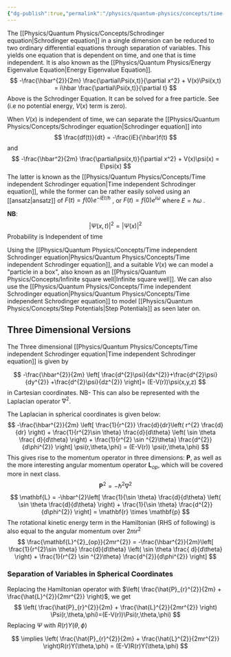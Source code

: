 ```yaml
---
{"dg-publish":true,"permalink":"/physics/quantum-physics/concepts/time-independent-schrodinger-equation/"}
---
```


The [[Physics/Quantum Physics/Concepts/Schrodinger equation\|Schrodinger equation]] in a single dimension can be reduced to two ordinary differential equations through separation of variables. This yields one equation that is dependent on time, and one that is time independent. It is also known as the [[Physics/Quantum Physics/Energy Eigenvalue Equation\|Energy Eigenvalue Equation]]. 
$$
-\frac{\hbar^{2}}{2m} \frac{\partial\Psi(x,t)}{\partial x^2} + V(x)\Psi(x,t) = i\hbar  \frac{\partial\Psi(x,t)}{\partial t}
$$
Above is the Schrodinger Equation. It can be solved for a free particle. See  (i.e no potential energy, $V(x)$ term is zero). 

When $V(x)$ is independent of time, we can separate the [[Physics/Quantum Physics/Concepts/Schrodinger equation\|Schrodinger equation]] into 
$$
\frac{df(t)}{dt} = -\frac{iE}{\hbar}f(t)
$$
and
$$
-\frac{\hbar^2}{2m} \frac{\partial\psi(x,t)}{\partial x^2} + V(x)\psi(x) = E\psi(x)
$$
	The latter is known as the [[Physics/Quantum Physics/Concepts/Time independent Schrodinger equation\|Time independent Schrodinger equation]], while the former can be rather easily solved using an [[ansatz\|ansatz]] of $F(t) =f(0)e^{-iEt/\hbar}$ , or $F(t) =f(0)e^{i\omega}$ where $E = \hbar \omega$ . 

**NB**:
$$
|\Psi(x,t)|^2 = |\Psi(x)|^2
$$
Probability is Independent of time

Using the [[Physics/Quantum Physics/Concepts/Time independent Schrodinger equation\|Physics/Quantum Physics/Concepts/Time independent Schrodinger equation]], and a suitable $V(x)$ we can model a "particle in a box", also known as an [[Physics/Quantum Physics/Concepts/Infinite square well\|Infinite square well]]. We can also use the [[Physics/Quantum Physics/Concepts/Time independent Schrodinger equation\|Physics/Quantum Physics/Concepts/Time independent Schrodinger equation]] to model [[Physics/Quantum Physics/Concepts/Step Potentials\|Step Potentials]] as seen later on. 


## Three Dimensional Versions
The Three dimensional [[Physics/Quantum Physics/Concepts/Time independent Schrodinger equation\|Time independent Schrodinger equation]] is given by 

$$
-\frac{\hbar^{2}}{2m} \left[ \frac{d^{2}\psi}{dx^{2}}+\frac{d^{2}\psi}{dy^{2}} +\frac{d^{2}\psi}{dz^{2}} \right]= (E-V(r))\psi(x,y,z)
$$
in Cartesian coordinates.
NB- This can also be represented with the Laplacian operator $\nabla^{2}$.


The Laplacian in spherical coordinates is given below: $$
-\frac{\hbar^{2}}{2m} \left[ \frac{1}{r^{2}} \frac{d}{dr}\left( r^{2} \frac{d}{dr} \right) + \frac{1}{r^{2}\sin \theta} \frac{d}{d\theta} \left( \sin \theta \frac{ d}{d\theta} \right) + \frac{1}{r^{2} \sin ^{2}\theta} \frac{d^{2}}{d\phi^{2}}  \right] \psi(r,\theta,\phi) = (E-V(r)) \psi(r,\theta,\phi)
$$ This gives rise to the momentum operator in three dimensions: $\mathbf{P}$, as well as the more interesting angular momentum operator $\mathbf{L}_{op}$, which will be covered more in next class. 
$$
	\mathbf{P}^{2} = -\hbar^{2} \nabla^{2} 
$$
$$
\mathbf{L} = -\hbar^{2}\left[ \frac{1}{\sin \theta} \frac{d}{d\theta} \left( \sin \theta \frac{d}{d\theta} \right) + \frac{1}{\sin \theta} \frac{d^{2}}{d\phi^{2}} \right] = \mathbf{r} \times \mathbf{p}
$$
The rotational kinetic energy term in the Hamiltonian (RHS of following) is also equal to the angular momentum over $2mr^{2}$ 
$$
\frac{\mathbf{L}^{2}_{op}}{2mr^{2}} = -\frac{\hbar^{2}}{2m}\left[ \frac{1}{r^{2}\sin \theta} \frac{d}{d\theta} \left( \sin \theta \frac{ d}{d\theta} \right) + \frac{1}{r^{2} \sin ^{2}\theta} \frac{d^{2}}{d\phi^{2}}  \right]
$$
### Separation of Variables in Spherical Coordinates
Replacing the Hamiltonian operator with $\left( \frac{\hat{P}_{r}^{2}}{2m} + \frac{\hat{L}^{2}}{2mr^{2}} \right)$, we get $$
\left( \frac{\hat{P}_{r}^{2}}{2m} + \frac{\hat{L}^{2}}{2mr^{2}} \right) \Psi(r,\theta,\phi)=(E-V(r))\Psi(r,\theta,\phi)
$$
Replacing $\Psi$ with $R(r)Y(\theta, \phi)$ 

$$
\implies \left( \frac{\hat{P}_{r}^{2}}{2m} + \frac{\hat{L}^{2}}{2mr^{2}} \right)R(r)Y(\theta,\phi) = (E-V)R(r)Y(\theta,\phi)
$$


